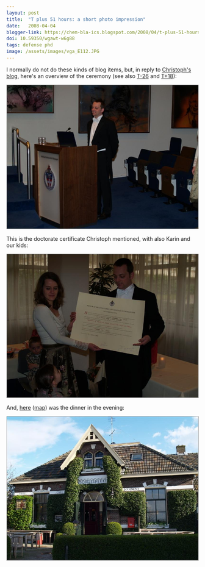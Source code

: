 ```yaml
---
layout: post
title:  "T plus 51 hours: a short photo impression"
date:   2008-04-04
blogger-link: https://chem-bla-ics.blogspot.com/2008/04/t-plus-51-hours-short-photo-impression.html
doi: 10.59350/wgawt-w6g88
tags: defense phd
image: /assets/images/vga_E112.JPG
---
```


I normally do not do these kinds of blog items, but, in reply to [Christoph's blog](http://www.steinbeck-molecular.de/steinblog/index.php/2008/04/03/congratulations-egon/#comment-327),
here's an overview of the ceremony (see also [T-26](http://chem-bla-ics.blogspot.com/2008/04/t-minus-26-hours-defending-open-source.html) and
[T+18](http://chem-bla-ics.blogspot.com/2008/04/t-plus-18-hours-dr-and-preparing-for.html)):

![](/assets/images/vga_E112.JPG)

This is the doctorate certificate Christoph mentioned, with also Karin and our kids:

![](/assets/images/vga_E179.JPG)

And, [here](http://www.oortjeshekken.nl/) ([map](http://maps.google.com/maps?f=q&hl=en&geocode=&q=Erlecomsedam+4,+ooij,+netherlands&sll=51.857623,5.93914&sspn=0.046967,0.146942&ie=UTF8&ll=51.864169,5.933647&spn=0.01174,0.036736&t=h&z=15))
was the dinner in the evening:

![](/assets/images/vga_E227.JPG)
